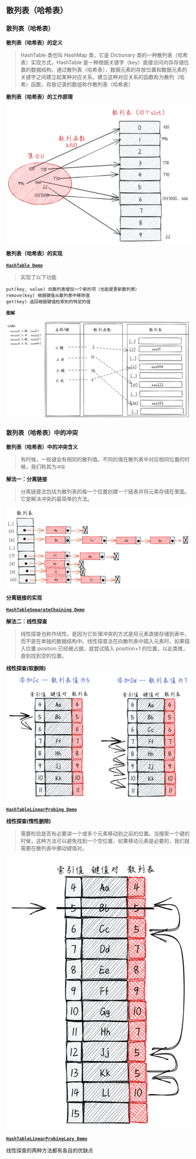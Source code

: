 ## 散列表（哈希表）

### 散列表（哈希表）

**散列表（哈希表）的定义**

> HashTable 类也叫 HashMap 类，它是 Dictionary 类的一种散列表（哈希表）实现方式。HashTable 是一种根据关键字（key）直接访问内存存储位置的数据结构，通过散列表（哈希表），数据元素的存放位置和数据元素的关键字之间建立起某种对应关系，建立这种对应关系的函数称为散列（哈希）函数，存放记录的数组称作散列表（哈希表）

**散列表（哈希表）的工作原理**

![image](./assets/1.png)

**散列表（哈希表）的实现**

**[`HashTable Demo`](./hash-table.js)**

> 实现了以下功能

```
put(key, value) 向散列表增加一个新的项（也能是更新散列表）
remove(key) 根据键值从散列表中移除值
get(key) 返回根据键值检索到的特定的值
```

**`图解`**

![image](./assets/5.png)

### 散列表（哈希表）中的冲突

**散列表（哈希表）中的冲突含义**

> 有时候，一些键会有相同的散列值。不同的值在散列表中对应相同位置的时候，我们称其为`冲突`

**解法一：分离链接**

> 分离链接法包括为散列表的每一个位置创建一个链表并将元素存储在里面。它是解决冲突的最简单的方法。

![image](./assets/2.png)

**分离链接的实现**

**[`HashTableSeparateChaining Demo`](./hash-table-separate-chaining.js)**

**解法二：线性探查**

> 线性探查也称作线性，是因为它处理冲突的方式是将元素直接存储到表中，而不是在单独的数据结构中。线性探查法在向散列表中插入元素时，如果插入位置 position 已经被占据，就尝试插入 position+1 的位置，以此类推，直到找到空的位置。

**线性探查(软删除)**
![image](./assets/3.png)

**[`HashTableLinearProbing Demo`](./hash-table-linear-probing.js)**

**线性探查(惰性删除)**

> 需要检验是否有必要讲一个或多个元素移动到之前的位置。当搜索一个键的时候，这种方法可以避免找到一个空位置，如果移动元素是必要的，我们就需要在散列表中挪动键值对。

![image](./assets/4.png)

**[`HashTableLinearProbingLazy Demo`](./hash-table-linear-probing-lazy.js)**

线性探查的两种方法都有各自的优缺点
